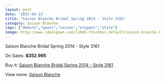 ```yaml
---
layout: post
date: '2017-04-13'
title: "Saison Blanche Bridal Spring 2014 - Style 3161"
category: Saison Blanche
tags: ["demure","gowns","saison","elegant","style"]
image: http://www.idealgown.com/11045-thickbox_default/saison-blanche-bridal-spring-2014-style-3161.jpg
---
```

Saison Blanche Bridal Spring 2014 - Style 3161

On Sales: **$352.995**
<a href="https://www.idealgown.com/en/saison-blanche/4536-saison-blanche-bridal-spring-2014-style-3161.html"><amp-img layout="responsive" width="600" height="600" src="//www.idealgown.com/11045-thickbox_default/saison-blanche-bridal-spring-2014-style-3161.jpg" alt="Saison Blanche Bridal Spring 2014 - Style 3161 0" /></a>
<a href="https://www.idealgown.com/en/saison-blanche/4536-saison-blanche-bridal-spring-2014-style-3161.html"><amp-img layout="responsive" width="600" height="600" src="//www.idealgown.com/11046-thickbox_default/saison-blanche-bridal-spring-2014-style-3161.jpg" alt="Saison Blanche Bridal Spring 2014 - Style 3161 1" /></a>

Buy it: [Saison Blanche Bridal Spring 2014 - Style 3161](https://www.idealgown.com/en/saison-blanche/4536-saison-blanche-bridal-spring-2014-style-3161.html "Saison Blanche Bridal Spring 2014 - Style 3161")

View more: [Saison Blanche](https://www.idealgown.com/en/55-saison-blanche "Saison Blanche")